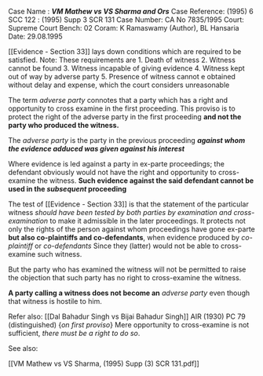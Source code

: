 Case Name : ***VM Mathew vs VS Sharma and Ors***
Case Reference: (1995) 6 SCC 122 : (1995) Supp 3 SCR 131
Case Number: CA No 7835/1995
Court: Supreme Court
Bench: 02
Coram: K Ramaswamy (Author), BL Hansaria
Date: 29.08.1995

[[Evidence - Section 33]] lays down conditions which are required to be satisfied.
	Note: These requirements are
		1. Death of witness
		2. Witness cannot be found
		3. Witness incapable of giving evidence
		4. Witness kept out of way by adverse party
		5. Presence of witness cannot e obtained without delay and expense, which the court considers unreasonable

The term *adverse party* connotes that a party which has a right and opportunity to cross examine in the first proceeding. This proviso is to protect the right of the adverse party in the first proceeding **and not the party who produced the witness.**

The *adverse party* is the party in the previous proceeding ***against whom the evidence adduced was given against his interest***

Where evidence is led against a party in ex-parte proceedings; the defendant obviously would not have the right and opportunity to cross-examine the witness. **Such evidence against the said defendant cannot be used in the *subsequent* proceeding**

The test of [[Evidence - Section 33]] is that the statement of the particular witness *should have been tested by both parties by examination and cross-examination* to make it admissible in the later proceedings.
It protects not only the rights of the person against whom proceedings have gone ex-parte **but also co-plaintiffs and co-defendants**, when evidence produced by *co-plaintiff* or *co-defendants*  Since they (latter) would not be able to cross-examine such witness.

But the party who has examined the witness will not be permitted to raise the objection that such party has no right to cross-examine the witness.

**A party calling a witness does not become an** *adverse party* even though that witness is hostile to him. 


Refer also:
[[Dal Bahadur Singh vs Bijai Bahadur Singh]] AIR (1930) PC 79 (distinguished)
	{*on first proviso*} Mere opportunity to cross-examine is not sufficient, *there must be a right to do so*. 

See also:
 

[[VM Mathew vs VS Sharma, (1995) Supp (3) SCR 131.pdf]]